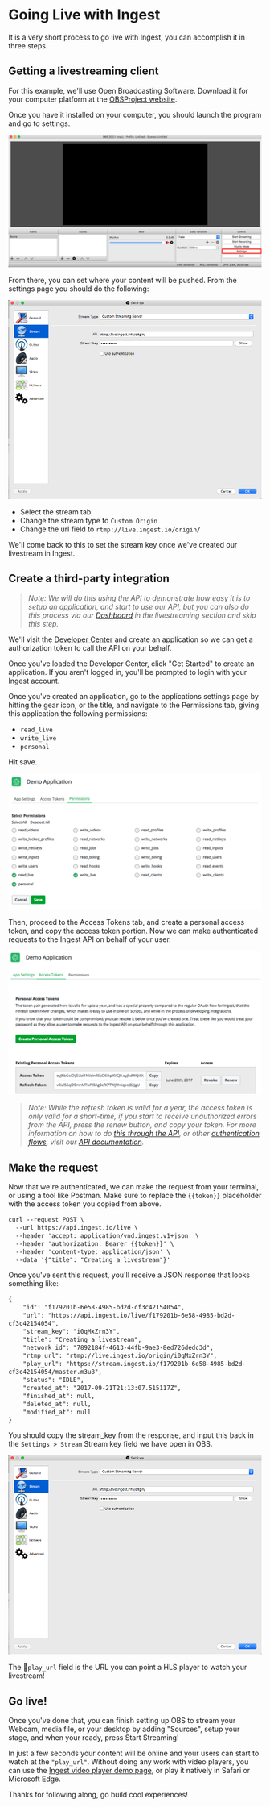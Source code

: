 # Going Live with Ingest

It is a very short process to go live with Ingest, you can accomplish it in three steps.

## Getting a livestreaming client

For this example, we'll use Open Broadcasting Software. Download it for your computer platform at the [OBSProject website](https://obsproject.com/).

Once you have it installed on your computer, you should launch the program and go to settings.

![](./images/settings.png)

From there, you can set where your content will be pushed. From the settings page you should do the following:

![](./images/settings-stream.png)

* Select the stream tab
* Change the stream type to `Custom Origin`
* Change the url field to `rtmp://live.ingest.io/origin/`

We'll come back to this to set the stream key once we've created our livestream in Ingest.

## Create a third-party integration

> _Note: We will do this using the API to demonstrate how easy it is to setup an application, and start to use our API, but you can also do this process via our [Dashboard](https://dashboard.ingest.io) in the livestreaming section and skip this step._

We'll visit the [Developer Center](https://dev.ingest.io) and create an application so we can get a authorization token to call the API on your behalf.

Once you've loaded the Developer Center, click "Get Started" to create an application. If you aren't logged in, you'll be prompted to login with your Ingest account.

Once you've created an application, go to the applications settings page by hitting the gear icon, or the title, and navigate to the Permissions tab, giving this application the following permissions:
* `read_live`
* `write_live`
* `personal`

Hit save.

![Application Permissions](./images/application-permissions.png)

Then, proceed to the Access Tokens tab, and create a personal access token, and copy the access token portion. Now we can make authenticated requests to the Ingest API on behalf of your user.

![Application Token](./images/application-tokens.png)

> _Note: While the refresh token is valid for a year, the access token is only valid for a short-time, if you start to receive unauthorized errors from the API, press the renew button, and copy your token. For more information on how to do [this through the API](https://docs.ingest.io/#refreshing-your-token), or other [authentication flows](https://docs.ingest.io/#authentication), visit our [API documentation](https://docs.ingest.io)._

## Make the request

Now that we're authenticated, we can make the request from your terminal, or using a tool like Postman. Make sure to replace the `{{token}}` placeholder with the access token you copied from above.

```
curl --request POST \
  --url https://api.ingest.io/live \
  --header 'accept: application/vnd.ingest.v1+json' \
  --header 'authorization: Bearer {{token}}' \
  --header 'content-type: application/json' \
  --data '{"title": "Creating a livestream"}'
```

Once you've sent this request, you'll receive a JSON response that looks something like:

```
{
    "id": "f179201b-6e58-4985-bd2d-cf3c42154054",
    "url": "https://api.ingest.io/live/f179201b-6e58-4985-bd2d-cf3c42154054",
    "stream_key": "i0qMxZrn3Y",
    "title": "Creating a livestream",
    "network_id": "7892184f-4613-44fb-9ae3-8ed726dedc3d",
    "rtmp_url": "rtmp://live.ingest.io/origin/i0qMxZrn3Y",
    "play_url": "https://stream.ingest.io/f179201b-6e58-4985-bd2d-cf3c42154054/master.m3u8",
    "status": "IDLE",
    "created_at": "2017-09-21T21:13:07.515117Z",
    "finished_at": null,
    "deleted_at": null,
    "modified_at": null
}
```

You should copy the stream_key from the response, and input this back in the `Settings > Stream` Stream key field we have open in OBS.

![Stream Settings](./images/settings-stream.png)

The `play_url` field is the URL you can point a HLS player to watch your livestream!


## Go live!

Once you've done that, you can finish setting up OBS to stream your Webcam, media file, or your desktop by adding "Sources", setup your stage, and when your ready, press Start Streaming!

In just a few seconds your content will be online and your users can start to watch at the `"play_url"`. Without doing any work with video players, you can use the [Ingest video player demo page](https://demo.ingest.io), or play it natively in Safari or Microsoft Edge.

Thanks for following along, go build cool experiences!
